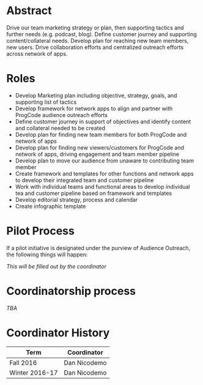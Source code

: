 # Abstract

Drive our team marketing strategy or plan, then supporting tactics and further needs (e.g. podcast, blog). Define customer journey and supporting content/collateral needs. Develop plan for reaching new team members, new users. Drive collaboration efforts and centralized outreach efforts across network of apps.

# Roles

* Develop Marketing plan including objective, strategy, goals, and supporting list of tactics
* Develop framework for network apps to align and partner with ProgCode audience outreach efforts
* Define customer journey in support of objectives and identify content and collateral needed to be created
* Develop plan for finding new team members for both ProgCode and network of apps
* Develop plan for finding new viewers/customers for ProgCode and network of apps, driving engagement and team member pipeline
* Develop plan to move our audience from unaware to contributing team member
* Create framework and templates for other functions and network apps to develop their integrated team and customer pipeline
* Work with individual teams and functional areas to develop individual tea and customer pipeline based on framework and templates
* Develop editorial strategy, process and calendar
* Create infographic template

# Pilot Process

If a pilot initiative is designated under the purview of Audience Outreach, the following things will happen:

_This will be filled out by the coordinator_

# Coordinatorship process

_TBA_

# Coordinator History


| Term | Coordinator |
| --- | --- |
| Fall 2016 | Dan Nicodemo |
| Winter 2016-17 | Dan Nicodemo |